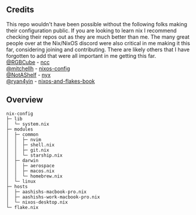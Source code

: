 ## Credits
This repo wouldn't have been possible without the following folks making their configuration public. If you are looking to learn nix I recommend checking their repos out as they are much better than me. The many great people over at the Nix/NixOS discord were also critical in me making it this far, considering joining and contributing. There are likely others that I have forgotten to add that were all important in me getting this far.  
[@RGBCube](https://github.com/RGBCube) - [ncc](https://github.com/RGBCube/ncc/tree/master)  
[@mitchellh](https://github.com/mitchellh) - [nixos-config](https://github.com/mitchellh/nixos-config)  
[@NotAShelf](https://github.com/NotAShelf) - [nyx](https://github.com/NotAShelf/nyx)  
[@ryan4yin](https://github.com/ryan4yin) - [nixos-and-flakes-book](https://github.com/ryan4yin/nixos-and-flakes-book)  

## Overview
```
nix-config
├─ lib
│  └─ system.nix
├─ modules
│  ├─ common
│  │  ├─ nvim
│  │  ├─ shell.nix
│  │  ├─ git.nix
│  │  └─ starship.nix
│  ├─ darwin
│  │  ├─ aerospace
│  │  ├─ macos.nix
│  │  └─ homebrew.nix
│  └─ linux
├─ hosts
│  ├─ aashishs-macbook-pro.nix
│  ├─ aashishs-work-macbook-pro.nix
│  └─ nixos-desktop.nix
└─ flake.nix
```
